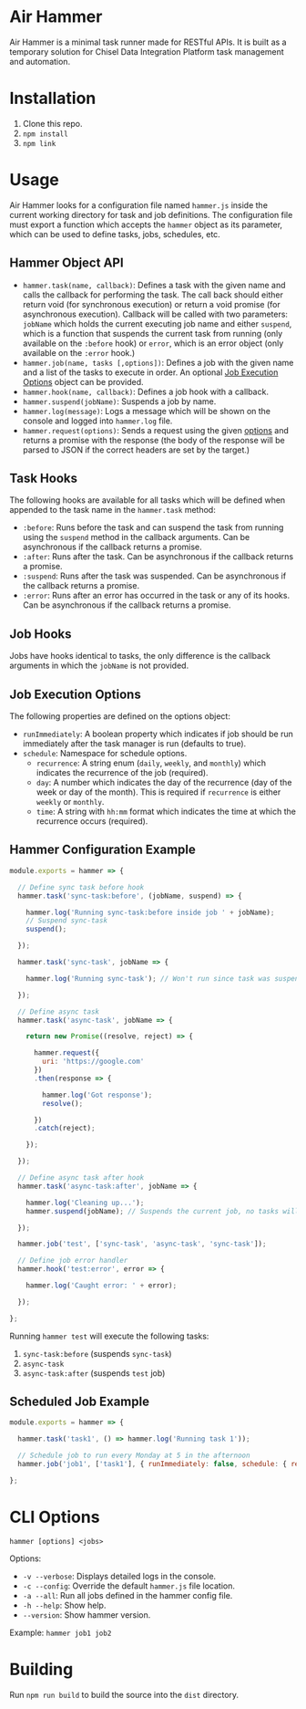 # Air Hammer

Air Hammer is a minimal task runner made for RESTful APIs. It is built as a temporary solution for Chisel Data Integration Platform task management and automation.

# Installation

  1. Clone this repo.
  2. `npm install`
  3. `npm link`

# Usage

Air Hammer looks for a configuration file named `hammer.js` inside the current working directory for task and job definitions. The configuration file must export a function which accepts the `hammer` object as its parameter, which can be used to define tasks, jobs, schedules, etc.

## Hammer Object API

  - `hammer.task(name, callback)`: Defines a task with the given name and calls the callback for performing the task. The call back should either return void (for synchronous execution) or return a void promise (for asynchronous execution). Callback will be called with two parameters: `jobName` which holds the current executing job name and either `suspend`, which is a function that suspends the current task from running (only available on the `:before` hook) or `error`, which is an error object (only available on the `:error` hook.)
  - `hammer.job(name, tasks [,options])`: Defines a job with the given name and a list of the tasks to execute in order. An optional [Job Execution Options](#job-execution-options) object can be provided.
  - `hammer.hook(name, callback)`: Defines a job hook with a callback.
  - `hammer.suspend(jobName)`: Suspends a job by name.
  - `hammer.log(message)`: Logs a message which will be shown on the console and logged into `hammer.log` file.
  - `hammer.request(options)`: Sends a request using the given [options](https://www.npmjs.com/package/request#requestoptions-callback) and returns a promise with the response (the body of the response will be parsed to JSON if the correct headers are set by the target.)

## Task Hooks

The following hooks are available for all tasks which will be defined when appended to the task name in the `hammer.task` method:
  - `:before`: Runs before the task and can suspend the task from running using the `suspend` method in the callback arguments. Can be asynchronous if the callback returns a promise.
  - `:after`: Runs after the task. Can be asynchronous if the callback returns a promise.
  - `:suspend`: Runs after the task was suspended. Can be asynchronous if the callback returns a promise.
  - `:error`: Runs after an error has occurred in the task or any of its hooks. Can be asynchronous if the callback returns a promise.

## Job Hooks

Jobs have hooks identical to tasks, the only difference is the callback arguments in which the `jobName` is not provided.

## Job Execution Options

The following properties are defined on the options object:

  - `runImmediately`: A boolean property which indicates if job should be run immediately after the task manager is run (defaults to true).
  - `schedule`: Namespace for schedule options.
    - `recurrence`: A string enum (`daily`, `weekly`, and `monthly`) which indicates the recurrence of the job (required).
    - `day`: A number which indicates the day of the recurrence (day of the week or day of the month). This is required if `recurrence` is either `weekly` or `monthly`.
    - `time`: A string with `hh:mm` format which indicates the time at which the recurrence occurs (required).

## Hammer Configuration Example

```js
module.exports = hammer => {

  // Define sync task before hook
  hammer.task('sync-task:before', (jobName, suspend) => {

    hammer.log('Running sync-task:before inside job ' + jobName);
    // Suspend sync-task
    suspend();

  });

  hammer.task('sync-task', jobName => {

    hammer.log('Running sync-task'); // Won't run since task was suspended

  });

  // Define async task
  hammer.task('async-task', jobName => {

    return new Promise((resolve, reject) => {

      hammer.request({
        uri: 'https://google.com'
      })
      .then(response => {

        hammer.log('Got response');
        resolve();

      })
      .catch(reject);

    });

  });

  // Define async task after hook
  hammer.task('async-task:after', jobName => {

    hammer.log('Cleaning up...');
    hammer.suspend(jobName); // Suspends the current job, no tasks will be run after this point

  });

  hammer.job('test', ['sync-task', 'async-task', 'sync-task']);

  // Define job error handler
  hammer.hook('test:error', error => {

    hammer.log('Caught error: ' + error);

  });

};
```

Running `hammer test` will execute the following tasks:
  1. `sync-task:before` (suspends `sync-task`)
  2. `async-task`
  3. `async-task:after` (suspends `test` job)

## Scheduled Job Example

```js
module.exports = hammer => {

  hammer.task('task1', () => hammer.log('Running task 1'));

  // Schedule job to run every Monday at 5 in the afternoon
  hammer.job('job1', ['task1'], { runImmediately: false, schedule: { recurrence: 'weekly', day: 1, time: '17:00' } });

};
```

# CLI Options

`hammer [options] <jobs>`

Options:
  - `-v --verbose`: Displays detailed logs in the console.
  - `-c --config`: Override the default `hammer.js` file location.
  - `-a --all`: Run all jobs defined in the hammer config file.
  - `-h --help`: Show help.
  - `--version`: Show hammer version.

Example: `hammer job1 job2`

# Building

Run `npm run build` to build the source into the `dist` directory.
